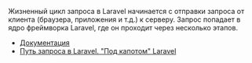 Жизненный цикл запроса в Laravel начинается с отправки запроса от клиента (браузера, приложения и т.д.) к серверу. 
Запрос попадает в ядро фреймворка Laravel, где он проходит через несколько этапов.

[//]: # "materials"

- [Документация](https://laravel.com/docs/10.x/lifecycle)
- [Путь запроса в Laravel. "Под капотом" Laravel](https://youtu.be/LZqEMQgpYWg)

[//]: # "/materials"
